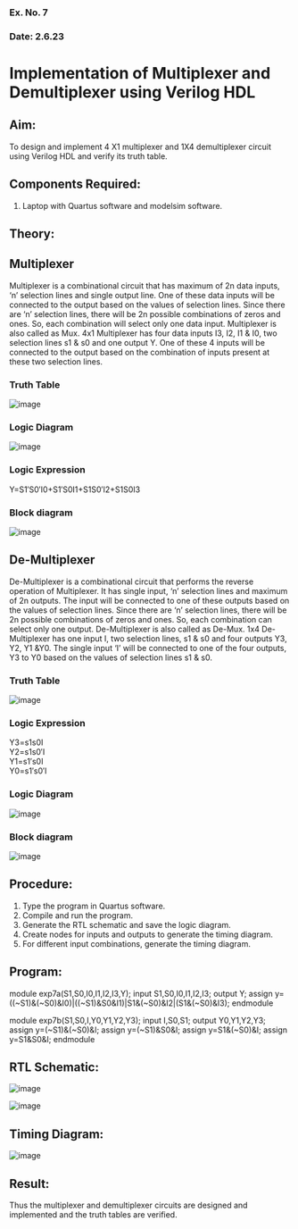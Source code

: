 ### Ex. No. 7
### Date: 2.6.23
# Implementation of Multiplexer and Demultiplexer using Verilog HDL
## Aim:
To design and implement 4 X1 multiplexer and 1X4 demultiplexer circuit using Verilog HDL and verify its truth table.
## Components Required:
1.	Laptop with Quartus software and modelsim software.
## Theory:
## Multiplexer
Multiplexer is a combinational circuit that has maximum of 2n data inputs, ‘n’ selection lines and single output line. One of these data inputs will be connected to the output based on the values of selection lines.
Since there are ‘n’ selection lines, there will be 2n possible combinations of zeros and ones. So, each combination will select only one data input. Multiplexer is also called as Mux.
4x1 Multiplexer has four data inputs I3, I2, I1 & I0, two selection lines s1 & s0 and one output Y. One of these 4 inputs will be connected to the output based on the combination of inputs present at these two selection lines.
### Truth Table
 ![image](https://github.com/rvinifa/Mux-Demux/assets/133735746/f9577a7a-4124-4704-9091-3049d150e494)

### Logic Diagram
 ![image](https://github.com/rvinifa/Mux-Demux/assets/133735746/53ea88b0-5050-4e75-a51f-36c00e53a48d)


### Logic Expression
Y=S1′S0′I0+S1′S0I1+S1S0′I2+S1S0I3

### Block diagram
 ![image](https://github.com/rvinifa/Mux-Demux/assets/133735746/01ded8bd-64b4-406a-b6b2-488bdb0fa4d1)

## De-Multiplexer
De-Multiplexer is a combinational circuit that performs the reverse operation of Multiplexer. It has single input, ‘n’ selection lines and maximum of 2n outputs. The input will be connected to one of these outputs based on the values of selection lines.
Since there are ‘n’ selection lines, there will be 2n possible combinations of zeros and ones. So, each combination can select only one output. De-Multiplexer is also called as De-Mux.
1x4 De-Multiplexer has one input I, two selection lines, s1 & s0 and four outputs Y3, Y2, Y1 &Y0. The single input ‘I’ will be connected to one of the four outputs, Y3 to Y0 based on the values of selection lines s1 & s0.
### Truth Table
 ![image](https://github.com/rvinifa/Mux-Demux/assets/133735746/79275a3c-cd13-48e0-9a6e-e4c9567ca674)

### Logic Expression
Y3=s1s0I <br>
Y2=s1s0′I <br>
Y1=s1′s0I <br>
Y0=s1′s0′I <br>


### Logic Diagram
 ![image](https://github.com/rvinifa/Mux-Demux/assets/133735746/22aa1ffd-4981-4f40-81db-07914286c010)

### Block diagram
 ![image](https://github.com/rvinifa/Mux-Demux/assets/133735746/67d61732-4541-4162-948c-e11894957dec)

## Procedure:
1.	Type the program in Quartus software.
2.	Compile and run the program.
3.	Generate the RTL schematic and save the logic diagram.
4.	Create nodes for inputs and outputs to generate the timing diagram.
5.	For different input combinations, generate the timing diagram.


## Program:

module exp7a(S1,S0,I0,I1,I2,I3,Y);
input S1,S0,I0,I1,I2,I3;
output Y;
assign y=((~S1)&(~S0)&I0)|((~S1)&S0&I1)|S1&(~S0)&I2|(S1&(~S0)&I3);
endmodule

module exp7b(S1,S0,I,Y0,Y1,Y2,Y3);
input I,S0,S1;
output Y0,Y1,Y2,Y3;
assign y=(~S1)&(~S0)&I;
assign y=(~S1)&S0&I;
assign y=S1&(~S0)&I;
assign y=S1&S0&I;
endmodule


## RTL Schematic:

![image](https://github.com/PresillaMary/Mux-Demux/assets/129305503/469d2362-7d29-4221-8c40-1dc4949a788f)

![image](https://github.com/PresillaMary/Mux-Demux/assets/129305503/404b9aff-f44c-4863-91c7-964098afcd19)





## Timing Diagram:
![image](https://github.com/PresillaMary/Mux-Demux/assets/129305503/0d3ab1e7-726e-468d-b678-99d60de1c736)




## Result:
Thus the multiplexer and demultiplexer circuits are designed and implemented and the truth tables are verified.

